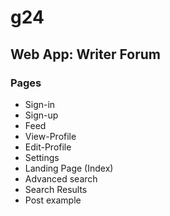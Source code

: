 # g24

## Web App: Writer Forum

### Pages
* Sign-in
* Sign-up
* Feed
* View-Profile
* Edit-Profile
* Settings
* Landing Page (Index)
* Advanced search
* Search Results
* Post example
